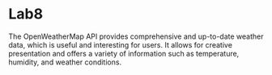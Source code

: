 # Lab8

 The OpenWeatherMap API provides comprehensive and up-to-date weather data, which is useful and interesting for users. It allows for creative presentation and offers a variety of information such as temperature, humidity, and weather conditions.
